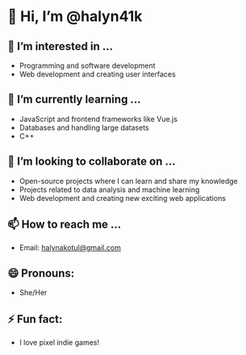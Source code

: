 # 👋 Hi, I’m @halyn41k

## 👀 I’m interested in ...
- Programming and software development
- Web development and creating user interfaces

## 🌱 I’m currently learning ...
- JavaScript and frontend frameworks like Vue.js
- Databases and handling large datasets
- C++

## 📝 I’m looking to collaborate on ...
- Open-source projects where I can learn and share my knowledge
- Projects related to data analysis and machine learning
- Web development and creating new exciting web applications

## 📫 How to reach me ...
- Email: halynakotul@gmail.com

## 😄 Pronouns:
- She/Her

## ⚡ Fun fact:
- I love pixel indie games!

